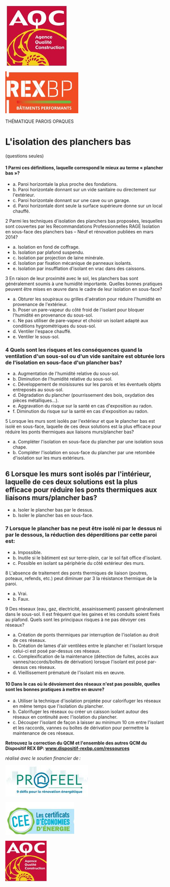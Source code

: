 ![](<images/QCM Isolation des planchers bas - questions seules/_page_0_Picture_0.jpeg>)

![](<images/QCM Isolation des planchers bas - questions seules/_page_0_Picture_2.jpeg>)

THÉMATIQUE PAROIS OPAQUES

# L'isolation des planchers bas

(questions seules)

#### 1 Parmi ces définitions, laquelle correspond le mieux au terme « plancher bas »?

- a. Paroi horizontale la plus proche des fondations.
- b. Paroi horizontale donnant sur un vide sanitaire ou directement sur l'extérieur.
- c. Paroi horizontale donnant sur une cave ou un garage.
- d. Paroi horizontale dont seule la surface supérieure donne sur un local chauffé.

 2 Parmi les techniques d'isolation des planchers bas proposées, lesquelles sont couvertes par les Recommandations Professionnelles RAGE Isolation en sous-face des planchers bas – Neuf et rénovation publiées en mars 2014?

- a. Isolation en fond de coffrage.
- b. Isolation par plafond suspendu.
- c. Isolation par projection de laine minérale.
- d. Isolation par fixation mécanique de panneaux isolants.
- e. Isolation par insufflation d'isolant en vrac dans des caissons.

 3 En raison de leur proximité avec le sol, les planchers bas sont généralement soumis à une humidité importante. Quelles bonnes pratiques peuvent être mises en œuvre dans le cadre de leur isolation en sous-face?

- a. Obturer les soupiraux ou grilles d'aération pour réduire l'humidité en provenance de l'extérieur.
- b. Poser un pare-vapeur du côté froid de l'isolant pour bloquer l'humidité en provenance du sous-sol.
- c. Ne pas utiliser de pare-vapeur et choisir un isolant adapté aux conditions hygrométriques du sous-sol.
- d. Ventiler l'espace chauffé.
- e. Ventiler le sous-sol.

### 4 Quels sont les risques et les conséquences quand la ventilation d'un sous-sol ou d'un vide sanitaire est obturée lors de l'isolation en sous-face d'un plancher bas?

- a. Augmentation de l'humidité relative du sous-sol.
- b. Diminution de l'humidité relative du sous-sol.
- c. Développement de moisissures sur les parois et les éventuels objets entreposés au sous-sol.
- d. Dégradation du plancher (pourrissement des bois, oxydation des pièces métalliques...).
- e. Aggravation du risque sur la santé en cas d'exposition au radon.
- f. Diminution du risque sur la santé en cas d'exposition au radon.

 5 Lorsque les murs sont isolés par l'extérieur et que le plancher bas est isolé en sous-face, laquelle de ces deux solutions est la plus efficace pour réduire les ponts thermiques aux liaisons murs/plancher bas?

- a. Compléter l'isolation en sous-face du plancher par une isolation sous chape.
- b. Compléter l'isolation en sous-face du plancher par une retombée d'isolation sur les murs extérieurs.

## 6 Lorsque les murs sont isolés par l'intérieur, laquelle de ces deux solutions est la plus efficace pour réduire les ponts thermiques aux liaisons murs/plancher bas?

- a. Isoler le plancher bas par le dessus.
- b. Isoler le plancher bas en sous-face.

### 7 Lorsque le plancher bas ne peut être isolé ni par le dessus ni par le dessous, la réduction des déperditions par cette paroi est:

- a. Impossible.
- b. Inutile si le bâtiment est sur terre-plein, car le sol fait office d'isolant.
- c. Possible en isolant sa périphérie du côté extérieur des murs.

 8 L'absence de traitement des ponts thermiques de liaison (poutres, poteaux, refends, etc.) peut diminuer par 3 la résistance thermique de la paroi.

- a. Vrai.
- b. Faux.

 9 Des réseaux (eau, gaz, électricité, assainissement) passent généralement dans le sous-sol. Il est fréquent que les gaines et les conduits soient fixés au plafond. Quels sont les principaux risques à ne pas dévoyer ces réseaux?

- a. Création de ponts thermiques par interruption de l'isolation au droit de ces réseaux.
- b. Création de lames d'air ventilées entre le plancher et l'isolant lorsque celui-ci est posé par-dessus ces réseaux.
- c. Complexification de la maintenance (détection de fuites, accès aux vannes/raccords/boîtes de dérivation) lorsque l'isolant est posé par-dessus ces réseaux.
- d. Vieillissement prématuré de l'isolant mis en œuvre.

#### 10 Dans le cas où le dévoiement des réseaux n'est pas possible, quelles sont les bonnes pratiques à mettre en œuvre?

- a. Utiliser la technique d'isolation projetée pour calorifuger les réseaux en même temps que l'isolation du plancher.
- b. Calorifuger les réseaux ou créer un caisson isolant autour des réseaux en continuité avec l'isolation du plancher.
- c. Découper l'isolant de façon à laisser au minimum 10 cm entre l'isolant et les raccords, vannes ou boîtes de dérivation pour permettre la maintenance de ces réseaux.

**Retrouvez la correction du QCM et l'ensemble des autres QCM du Dispositif REX BP: www.dispositif-rexbp.com/ressources**

*réalisé avec le soutien financier de :*

![](<images/QCM Isolation des planchers bas - questions seules/_page_1_Picture_21.jpeg>)

![](<images/QCM Isolation des planchers bas - questions seules/_page_1_Picture_22.jpeg>)

![](<images/QCM Isolation des planchers bas - questions seules/_page_1_Picture_23.jpeg>)